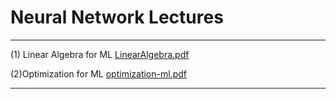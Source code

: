 # Neural Network Lectures
---
(1) Linear Algebra for ML [LinearAlgebra.pdf](https://github.com/user-attachments/files/20746575/LinearAlgebra.pdf)

(2)Optimization for ML [optimization-ml.pdf](https://github.com/user-attachments/files/20746569/optimization-ml.pdf)


---

